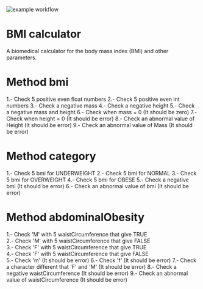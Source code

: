 ![example workflow](https://github.com/jmhorcas/bmicalc/actions/workflows/maven.yml/badge.svg)

# BMI calculator
A biomedical calculator for the body mass index (BMI) and other parameters.

# Method bmi
1.- Check 5 positive even float numbers
2.- Check 5 positive even int numbers
3.- Check a negative mass
4.- Check a negative height
5.- Check a negative mass and height
6.- Check when mass = 0 (It should be zero)
7.- Check when height = 0 (It should be error)
8.- Check an abnormal value of Height (It should be error)
9.- Check an abnormal value of Mass (It should be error)

# Method category
1.- Check 5 bmi for UNDERWEIGHT
2.- Check 5 bmi for NORMAL
3.- Check 5 bmi for OVERWEIGHT
4.- Check 5 bmi for OBESE
5.- Check a negative bmi (It should be error)
6.- Check an abnormal value of bmi (It should be error)

# Method abdominalObesity
1.- Check 'M' with 5 waistCircumference that give TRUE     
2.- Check 'M' with 5 waistCircumference that give FALSE  
3.- Check 'F' with 5 waistCircumference that give TRUE  
4.- Check 'F' with 5 waistCircumference that give FALSE  
5.- Check 'm' (It should be error) 
6.- Check 'f' (It should be error)
7.- Check a character different that 'F' and 'M' (It should be error)
8.- Check a negative waistCircumference (It should be error)
9.- Check an abnormal value of waistCircumference (It should be error)